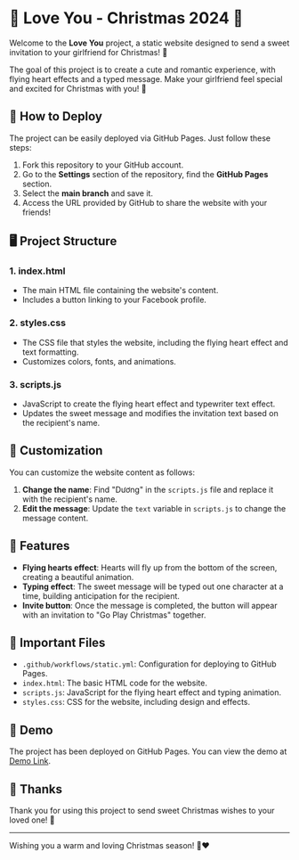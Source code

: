 # 💖 Love You - Christmas 2024 🎄

Welcome to the **Love You** project, a static website designed to send a sweet invitation to your girlfriend for Christmas! 🌟

The goal of this project is to create a cute and romantic experience, with flying heart effects and a typed message. Make your girlfriend feel special and excited for Christmas with you! 💌

## 🚀 How to Deploy

The project can be easily deployed via GitHub Pages. Just follow these steps:

1. Fork this repository to your GitHub account.
2. Go to the **Settings** section of the repository, find the **GitHub Pages** section.
3. Select the **main branch** and save it.
4. Access the URL provided by GitHub to share the website with your friends!

## 🖥️ Project Structure

### 1. **index.html** 
- The main HTML file containing the website's content.
- Includes a button linking to your Facebook profile.

### 2. **styles.css**
- The CSS file that styles the website, including the flying heart effect and text formatting.
- Customizes colors, fonts, and animations.

### 3. **scripts.js**
- JavaScript to create the flying heart effect and typewriter text effect.
- Updates the sweet message and modifies the invitation text based on the recipient's name.

## 🎯 Customization

You can customize the website content as follows:

1. **Change the name**: Find "Dương" in the `scripts.js` file and replace it with the recipient's name.
2. **Edit the message**: Update the `text` variable in `scripts.js` to change the message content.

## 📱 Features

- **Flying hearts effect**: Hearts will fly up from the bottom of the screen, creating a beautiful animation.
- **Typing effect**: The sweet message will be typed out one character at a time, building anticipation for the recipient.
- **Invite button**: Once the message is completed, the button will appear with an invitation to "Go Play Christmas" together.

## 📂 Important Files

- `.github/workflows/static.yml`: Configuration for deploying to GitHub Pages.
- `index.html`: The basic HTML code for the website.
- `scripts.js`: JavaScript for the flying heart effect and typing animation.
- `styles.css`: CSS for the website, including design and effects.

## 📸 Demo

The project has been deployed on GitHub Pages. You can view the demo at [Demo Link](#).

## 🎉 Thanks

Thank you for using this project to send sweet Christmas wishes to your loved one! 🎅

---

Wishing you a warm and loving Christmas season! 🎁❤️
